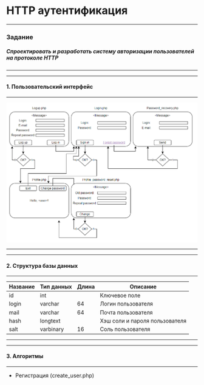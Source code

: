 # HTTP аутентификация
***
### Задание
##### Спроектировать и разработать систему авторизации пользователей на протоколе HTTP
***
***
#### 1. Пользовательский интерфейс
---
![](https://raw.githubusercontent.com/Argoleed/HTTP_auth/main/user_interface.png)
***
***
#### 2. Структура базы данных
***
| Название | Тип данных | Длина | Описание                                          |
|----------|------------|-------|---------------------------------------------------|
| id       | int        |       | Ключевое поле                                     |
| login    | varchar    | 64    | Логин пользователя                                |
| mail     | varchar    | 64    | Почта пользователя                                |
| hash     | longtext   |       | Хэш соли и пароля пользователя                    |
| salt     | varbinary  | 16    | Соль пользователя                                 |
***
***
#### 3. Алгоритмы
***
- Регистрация (create_user.php)
